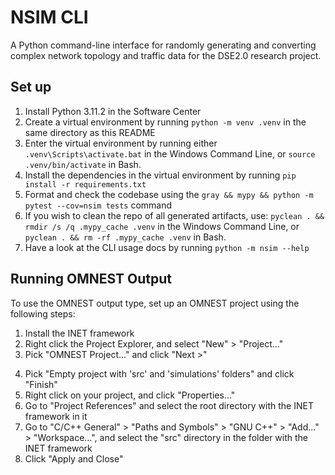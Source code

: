 # NSIM CLI

A Python command-line interface for randomly generating and converting complex network topology and traffic data for the DSE2.0 research project.

## Set up

1. Install Python 3.11.2 in the Software Center
2. Create a virtual environment by running `python -m venv .venv` in the same directory as this README
3. Enter the virtual environment by running either `.venv\Scripts\activate.bat` in the Windows Command Line, or `source .venv/bin/activate` in Bash.
4. Install the dependencies in the virtual environment by running `pip install -r requirements.txt`
5. Format and check the codebase using the `gray && mypy && python -m pytest --cov=nsim tests` command
7. If you wish to clean the repo of all generated artifacts, use: `pyclean . && rmdir /s /q .mypy_cache .venv` in the Windows Command Line, or `pyclean . && rm -rf .mypy_cache .venv` in Bash.
6. Have a look at the CLI usage docs by running `python -m nsim --help`

## Running OMNEST Output

To use the OMNEST output type, set up an OMNEST project using the following steps:
1. Install the INET framework
2. Right click the Project Explorer, and select "New" > "Project..."
3. Pick "OMNEST Project..." and click "Next >"
<!-- TODO could I create a template? -->
4. Pick "Empty project with 'src' and 'simulations' folders" and click "Finish"
5. Right click on your project, and click "Properties..."
6. Go to "Project References" and select the root directory with the INET framework in it
7. Go to "C/C++ General" > "Paths and Symbols" > "GNU C++" > "Add..." > "Workspace...", and select the "src" directory in the folder with the INET framework
8. Click "Apply and Close"
